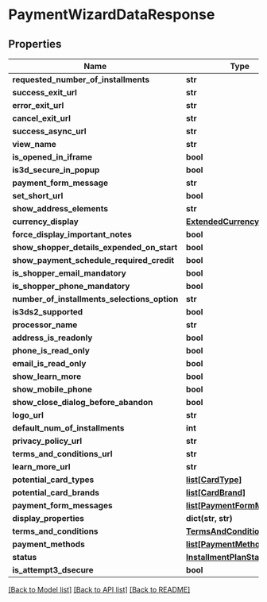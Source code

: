 # PaymentWizardDataResponse

## Properties
Name | Type | Description | Notes
------------ | ------------- | ------------- | -------------
**requested_number_of_installments** | **str** |  | [optional] 
**success_exit_url** | **str** |  | [optional] 
**error_exit_url** | **str** |  | [optional] 
**cancel_exit_url** | **str** |  | [optional] 
**success_async_url** | **str** |  | [optional] 
**view_name** | **str** |  | [optional] 
**is_opened_in_iframe** | **bool** |  | 
**is3d_secure_in_popup** | **bool** |  | [optional] 
**payment_form_message** | **str** |  | [optional] 
**set_short_url** | **bool** |  | 
**show_address_elements** | **str** |  | [optional] 
**currency_display** | [**ExtendedCurrency**](ExtendedCurrency.md) |  | [optional] 
**force_display_important_notes** | **bool** |  | 
**show_shopper_details_expended_on_start** | **bool** |  | 
**show_payment_schedule_required_credit** | **bool** |  | 
**is_shopper_email_mandatory** | **bool** |  | 
**is_shopper_phone_mandatory** | **bool** |  | 
**number_of_installments_selections_option** | **str** |  | [optional] 
**is3ds2_supported** | **bool** |  | 
**processor_name** | **str** |  | [optional] 
**address_is_readonly** | **bool** |  | 
**phone_is_read_only** | **bool** |  | 
**email_is_read_only** | **bool** |  | 
**show_learn_more** | **bool** |  | 
**show_mobile_phone** | **bool** |  | 
**show_close_dialog_before_abandon** | **bool** |  | 
**logo_url** | **str** |  | [optional] 
**default_num_of_installments** | **int** |  | 
**privacy_policy_url** | **str** |  | [optional] 
**terms_and_conditions_url** | **str** |  | [optional] 
**learn_more_url** | **str** |  | [optional] 
**potential_card_types** | [**list[CardType]**](CardType.md) |  | [optional] 
**potential_card_brands** | [**list[CardBrand]**](CardBrand.md) |  | [optional] 
**payment_form_messages** | [**list[PaymentFormMessage]**](PaymentFormMessage.md) |  | [optional] 
**display_properties** | **dict(str, str)** |  | [optional] 
**terms_and_conditions** | [**TermsAndConditions**](TermsAndConditions.md) |  | [optional] 
**payment_methods** | [**list[PaymentMethods]**](PaymentMethods.md) |  | [optional] 
**status** | [**InstallmentPlanStatus**](InstallmentPlanStatus.md) |  | 
**is_attempt3_dsecure** | **bool** |  | 

[[Back to Model list]](../README.md#documentation-for-models) [[Back to API list]](../README.md#documentation-for-api-endpoints) [[Back to README]](../README.md)


